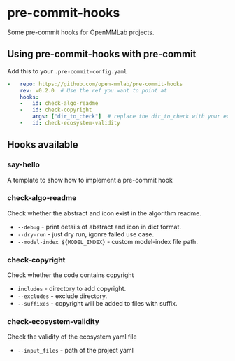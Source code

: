 # pre-commit-hooks

Some pre-commit hooks for OpenMMLab projects.

## Using pre-commit-hooks with pre-commit

Add this to your `.pre-commit-config.yaml`

```yaml
-   repo: https://github.com/open-mmlab/pre-commit-hooks
    rev: v0.2.0  # Use the ref you want to point at
    hooks:
    -   id: check-algo-readme
    -   id: check-copyright
        args: ["dir_to_check"]  # replace the dir_to_check with your expected directory to check
    -   id: check-ecosystem-validity
```

## Hooks available

### say-hello

A template to show how to implement a pre-commit hook

### check-algo-readme

Check whether the abstract and icon exist in the algorithm readme.

- `--debug` - print details of abstract and icon in dict format.
- `--dry-run` - just dry run, igonre failed use case.
- `--model-index ${MODEL_INDEX}` - custom model-index file path.

### check-copyright

Check whether the code contains copyright

- `includes` - directory to add copyright.
- `--excludes` - exclude directory.
- `--suffixes` - copyright will be added to files with suffix.

### check-ecosystem-validity

Check the validity of the ecosystem yaml file

- `--input_files` - path of the project yaml
